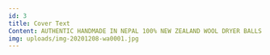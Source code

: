 ```yaml
---
id: 3
title: Cover Text
Content: AUTHENTIC HANDMADE IN NEPAL 100% NEW ZEALAND WOOL DRYER BALLS.
img: uploads/img-20201208-wa0001.jpg
---
```

